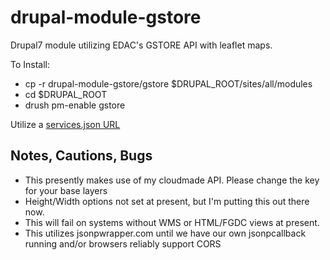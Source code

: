 drupal-module-gstore
====================

Drupal7 module utilizing EDAC's GSTORE API with leaflet maps.


To Install:

* cp -r drupal-module-gstore/gstore $DRUPAL_ROOT/sites/all/modules
* cd $DRUPAL_ROOT
* drush pm-enable gstore

Utilize a [services.json URL](http://gstore.unm.edu/apps/rgis/datasets/04a22a6b-3b8b-4f73-b7f3-668a1f16f4d3/services.json)

## Notes, Cautions, Bugs

* This presently makes use of my cloudmade API.  Please change the key for your base layers
* Height/Width options not set at present, but I'm putting this out there now.
* This will fail on systems without WMS or HTML/FGDC views at present.
* This utilizes jsonpwrapper.com until we have our own jsonpcallback running and/or browsers reliably support CORS

